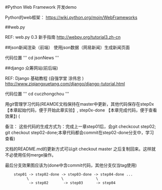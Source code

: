 #Python Web Framework 开发demo


Python的web框架： https://wiki.python.org/moin/WebFrameworks


##web.py

REF: web.py 0.3 新手指南 http://webpy.org/tutorial3.zh-cn

##json新闻渲染（前端）
使用json数据（网易新闻）生成新闻页面

代码位置
'''
cd jsonNews
'''

##django 众筹网站(前后端)

REF: Django 基础教程 (自强学堂 涂伟忠 ) http://www.ziqiangxuetang.com/django/django-tutorial.html

代码位置
'''
cd cuczhongchou
'''

用git管理学习代码(REAMDE文档保持在master中更新，其他代码保存在step0x【本章起始代码，便于开始此章实验】, step0x-done 【本章完成代码，便于查看效果】) (

备注：
这些代码的生成方式为：完成上一章step01后，会git checkcout step02; git checkout step02-done;本章代码都会commit在step02-done分支中，学习查看)

文档的README.md的更新方式可以git checkout master 之后复制回来。这样就不必使用任何merge操作。

最后分支效果图应该为(done中含commit代码，其他分支仅当tag使用)

```
    step01 -> step02-done -> step03-done -> step04-done ... 
          \               \               \
           -> step02       -> step03      -> step04
```


